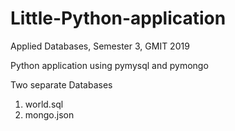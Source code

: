 # Little-Python-application
Applied Databases, Semester 3, GMIT 2019

Python application using pymysql and pymongo 

Two separate Databases
1. world.sql 
2. mongo.json
